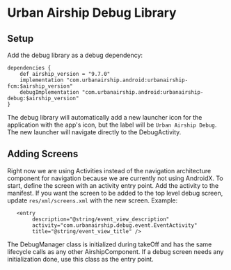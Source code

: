# Urban Airship Debug Library


## Setup

Add the debug library as a debug dependency:
```
dependencies {
    def airship_version = "9.7.0"
    implementation "com.urbanairship.android:urbanairship-fcm:$airship_version"
    debugImplementation "com.urbanairship.android:urbanairship-debug:$airship_version"
}
```

The debug library will automatically add a new launcher icon for the application with the app's icon,
but the label will be `Urban Airship Debug`. The new launcher will navigate directly to the DebugActivity.


## Adding Screens

Right now we are using Activities instead of the navigation architecture component for navigation
because we are currently not using AndroidX. To start, define the screen with an activity entry point. Add
the activity to the manifest. If you want the screen to be added to the top level debug screen,
update `res/xml/screens.xml` with the new screen. Example:
```
   <entry
        description="@string/event_view_description"
        activity="com.urbanairship.debug.event.EventActivity"
        title="@string/event_view_title" />
```

The DebugManager class is initialized during takeOff and has the same lifecycle calls as any other
AirshipComponent. If a debug screen needs any initialization done, use this class as the entry point.

